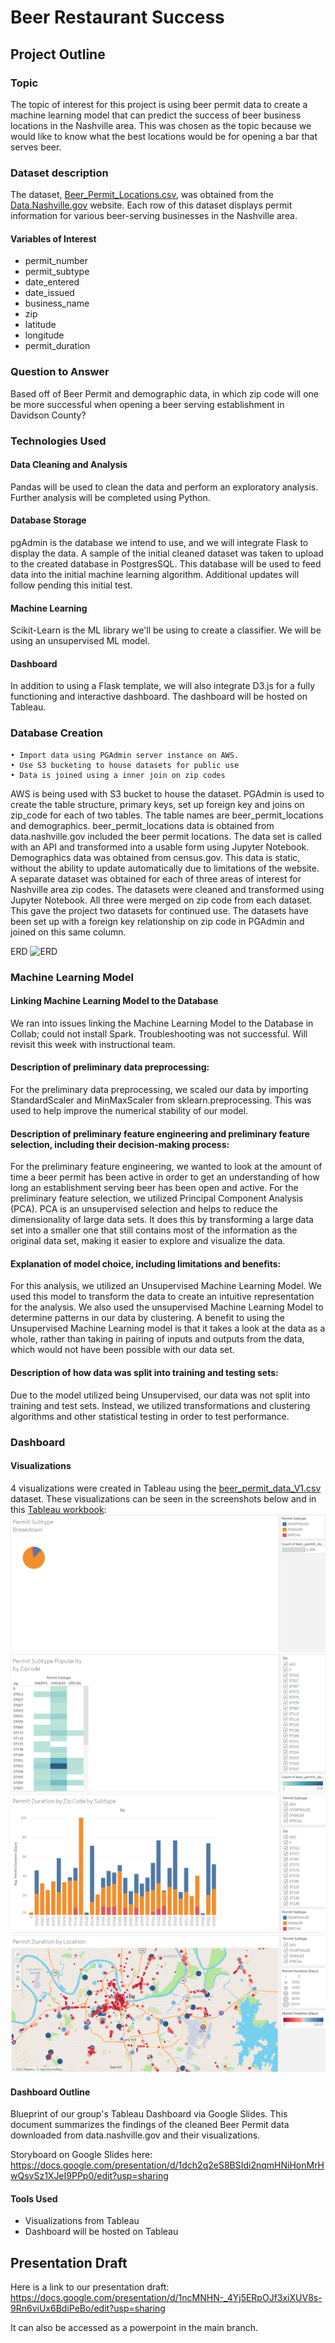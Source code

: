 # Beer Restaurant Success

## Project Outline

### Topic
The topic of interest for this project is using beer permit data to create a machine learning model that can predict the success of beer business locations in the Nashville area. This was chosen as the topic because we would like to know what the best locations would be for opening a bar that serves beer.

### Dataset description
The dataset, [Beer_Permit_Locations.csv](https://github.com/HannaKim4673/Beer_Restaurant_Success/blob/main/Beer_Permit_Locations.csv), was obtained from the [Data.Nashville.gov](https://data.nashville.gov/) website. Each row of this dataset displays permit information for various beer-serving businesses in the Nashville area.

#### Variables of Interest
- permit_number
- permit_subtype
- date_entered
- date_issued
- business_name
- zip
- latitude
- longitude
- permit_duration

### Question to Answer
Based off of Beer Permit and demographic data, in which zip code will one be more successful when opening a beer serving establishment in Davidson County?

### Technologies Used

#### Data Cleaning and Analysis
Pandas will be used to clean the data and perform an exploratory analysis. Further analysis will be completed using Python.

#### Database Storage
pgAdmin is the database we intend to use, and we will integrate Flask to display the data.  A sample of the initial cleaned dataset was taken to upload to the created database in PostgresSQL.  This database will be used to feed data into the initial machine learning algorithm.  Additional updates will follow pending this initial test. 

#### Machine Learning
Scikit-Learn is the ML library we'll be using to create a classifier. We will be using an unsupervised ML model. 

#### Dashboard
In addition to using a Flask template, we will also integrate D3.js for a fully functioning and interactive dashboard. The dashboard will be hosted on Tableau.  

### Database Creation
    • Import data using PGAdmin server instance on AWS.  
    • Use S3 bucketing to house datasets for public use
    • Data is joined using a inner join on zip codes

AWS is being used with S3 bucket to house the dataset.  PGAdmin is used to create the table structure, primary keys, set up foreign key and joins on zip_code for each of two tables.  The table names are beer_permit_locations and demographics.  beer_permit_locations data is obtained from data.nashville.gov included the beer permit locations.  The data set is called with an API and transformed into a usable form using Jupyter Notebook.  Demographics data was obtained from census.gov.  This data is static, without the ability to update automatically due to limitations of the website.  A separate dataset was obtained for each of three areas of interest for Nashville area zip codes.  The datasets were cleaned and transformed using Jupyter Notebook.  All three were merged on zip code from each dataset.  This gave the project two datasets for continued use.  The datasets have been set up with a foreign key relationship on zip code in PGAdmin and joined on this same column.

ERD
![ERD](https://user-images.githubusercontent.com/79231355/128651591-c4f0c780-0c70-4a2a-b7c9-aec99b44e341.png)

### Machine Learning Model

#### Linking Machine Learning Model to the Database
We ran into issues linking the Machine Learning Model to the Database in Collab; could not install Spark. Troubleshooting was not successful. Will revisit this week with instructional team.

#### Description of preliminary data preprocessing: 
For the preliminary data preprocessing, we scaled our data by importing StandardScaler and MinMaxScaler from sklearn.preprocessing. This was used to help improve the numerical stability of our model. 

#### Description of preliminary feature engineering and preliminary feature selection, including their decision-making process:
For the preliminary feature engineering, we wanted to look at the amount of time a beer permit has been active in order to get an understanding of how long an establishment serving beer has been open and active. 
For the preliminary feature selection, we utilized Principal Component Analysis (PCA). PCA is an unsupervised selection and helps to reduce the dimensionality of large data sets. It does this by transforming a large data set into a smaller one that still contains most of the information as the original data set, making it easier to explore and visualize the data.

#### Explanation of model choice, including limitations and benefits:
For this analysis, we utilized an Unsupervised Machine Learning Model. We used this model to transform the data to create an intuitive representation for the analysis. We also used the unsupervised Machine Learning Model to determine patterns in our data by clustering. A benefit to using the Unsupervised Machine Learning model is that it takes a look at the data as a whole, rather than taking in pairing of inputs and outputs from the data, which would not have been possible with our data set. 

#### Description of how data was split into training and testing sets:
Due to the model utilized being Unsupervised, our data was not split into training and test sets. Instead, we utilized transformations and clustering algorithms and other statistical testing in order to test performance. 

### Dashboard

#### Visualizations
4 visualizations were created in Tableau using the [beer_permit_data_V1.csv](https://github.com/HannaKim4673/Beer_Restaurant_Success/blob/Visualizations/beer_permit_data_V1.csv) dataset. These visualizations can be seen in the screenshots below and in this [Tableau workbook](https://public.tableau.com/views/Beer_Restaurant_Success_Visualizations/PermitSubtypeBreakdown?:language=en-US&publish=yes&:display_count=n&:origin=viz_share_link):
![](https://github.com/HannaKim4673/Beer_Restaurant_Success/blob/Visualizations/Viz%20Screenshots/image%201.png)
![](https://github.com/HannaKim4673/Beer_Restaurant_Success/blob/Visualizations/Viz%20Screenshots/image%202.png)
![](https://github.com/HannaKim4673/Beer_Restaurant_Success/blob/Visualizations/Viz%20Screenshots/image%203.png)
![](https://github.com/HannaKim4673/Beer_Restaurant_Success/blob/Visualizations/Viz%20Screenshots/image%204.png)

#### Dashboard Outline
Blueprint of our group's Tableau Dashboard via Google Slides. This document summarizes the findings of the cleaned Beer Permit data downloaded from data.nashville.gov and their visualizations.

Storyboard on Google Slides here:
https://docs.google.com/presentation/d/1dch2q2eS8BSIdi2nqmHNiHonMrHwQsvSz1XJeI9PPp0/edit?usp=sharing

#### Tools Used
* Visualizations from Tableau
* Dashboard will be hosted on Tableau

## Presentation Draft
Here is a link to our presentation draft: https://docs.google.com/presentation/d/1ncMNHN-_4Yj5ERpOJf3xiXUV8s-9Rn6viUx6BdiPeBo/edit?usp=sharing

It can also be accessed as a powerpoint in the main branch.

